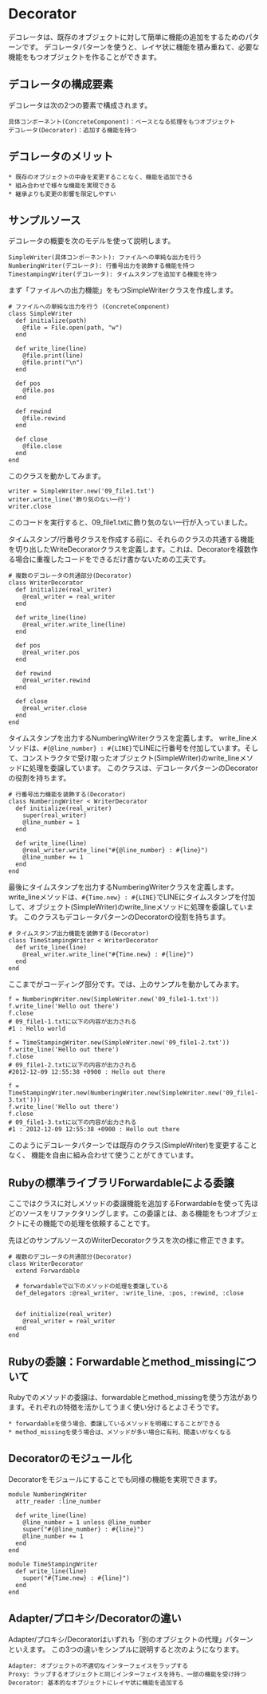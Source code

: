 # Decorator

デコレータは、既存のオブジェクトに対して簡単に機能の追加をするためのパターンです。
デコレータパターンを使うと、レイヤ状に機能を積み重ねて、必要な機能をもつオブジェクトを作ることができます。

## デコレータの構成要素

デコレータは次の2つの要素で構成されます。

```
具体コンポーネント(ConcreteComponent)：ベースとなる処理をもつオブジェクト
デコレータ(Decorator)：追加する機能を持つ
```

## デコレータのメリット

```
* 既存のオブジェクトの中身を変更することなく、機能を追加できる
* 組み合わせで様々な機能を実現できる
* 継承よりも変更の影響を限定しやすい
```

## サンプルソース

デコレータの概要を次のモデルを使って説明します。

```
SimpleWriter(具体コンポーネント): ファイルへの単純な出力を行う
NumberingWriter(デコレータ): 行番号出力を装飾する機能を持つ
TimestampingWriter(デコレータ): タイムスタンプを追加する機能を持つ
```

まず「ファイルへの出力機能」をもつSimpleWriterクラスを作成します。

```
# ファイルへの単純な出力を行う (ConcreteComponent)
class SimpleWriter
  def initialize(path)
    @file = File.open(path, "w")
  end

  def write_line(line)
    @file.print(line)
    @file.print("\n")
  end

  def pos
    @file.pos
  end

  def rewind
    @file.rewind
  end

  def close
    @file.close
  end
end
```

このクラスを動かしてみます。

```
writer = SimpleWriter.new('09_file1.txt')
writer.write_line('飾り気のない一行')
writer.close
```

このコードを実行すると、09_file1.txtに飾り気のない一行が入っていました。

タイムスタンプ/行番号クラスを作成する前に、それらのクラスの共通する機能を切り出したWriteDecoratorクラスを定義します。これは、Decoratorを複数作る場合に重複したコードをできるだけ書かないための工夫です。

```
# 複数のデコレータの共通部分(Decorator)
class WriterDecorator
  def initialize(real_writer)
    @real_writer = real_writer
  end

  def write_line(line)
    @real_writer.write_line(line)
  end

  def pos
    @real_writer.pos
  end

  def rewind
    @real_writer.rewind
  end

  def close
    @real_writer.close
  end
end
```

タイムスタンプを出力するNumberingWriterクラスを定義します。
write_lineメソッドは、`#{@line_number} : #{LINE}`でLINEに行番号を付加しています。そして、コンストラクタで受け取ったオブジェクト(SimpleWriter)のwrite_lineメソッドに処理を委譲しています。
このクラスは、デコレータパターンのDecoratorの役割を持ちます。

```
# 行番号出力機能を装飾する(Decorator)
class NumberingWriter < WriterDecorator
  def initialize(real_writer)
    super(real_writer)
    @line_number = 1
  end

  def write_line(line)
    @real_writer.write_line("#{@line_number} : #{line}")
    @line_number += 1
  end
end
```

最後にタイムスタンプを出力するNumberingWriterクラスを定義します。
write_lineメソッドは、`#{Time.new} : #{LINE}`でLINEにタイムスタンプを付加して、オブジェクト(SimpleWriter)のwrite_lineメソッドに処理を委譲しています。
このクラスもデコレータパターンのDecoratorの役割を持ちます。

```
# タイムスタンプ出力機能を装飾する(Decorator)
class TimeStampingWriter < WriterDecorator
  def write_line(line)
    @real_writer.write_line("#{Time.new} : #{line}")
  end
end
```

ここまでがコーディング部分です。では、上のサンプルを動かしてみます。

```
f = NumberingWriter.new(SimpleWriter.new('09_file1-1.txt'))
f.write_line('Hello out there')
f.close
# 09_file1-1.txtに以下の内容が出力される
#1 : Hello world

f = TimeStampingWriter.new(SimpleWriter.new('09_file1-2.txt'))
f.write_line('Hello out there')
f.close
# 09_file1-2.txtに以下の内容が出力される
#2012-12-09 12:55:38 +0900 : Hello out there

f = TimeStampingWriter.new(NumberingWriter.new(SimpleWriter.new('09_file1-3.txt')))
f.write_line('Hello out there')
f.close
# 09_file1-3.txtに以下の内容が出力される
#1 : 2012-12-09 12:55:38 +0900 : Hello out there
```

このようにデコレータパターンでは既存のクラス(SimpleWriter)を変更することなく、
機能を自由に組み合わせて使うことがてきています。

## Rubyの標準ライブラリForwardableによる委譲

ここではクラスに対しメソッドの委譲機能を追加するForwardableを使って先ほどのソースをリファクタリングします。この委譲とは、ある機能をもつオブジェクトにその機能での処理を依頼することです。

先ほどのサンプルソースのWriterDecoratorクラスを次の様に修正できます。

```
# 複数のデコレータの共通部分(Decorator)
class WriterDecorator
  extend Forwardable

  # forwardableで以下のメソッドの処理を委譲している
  def_delegators :@real_writer, :write_line, :pos, :rewind, :close


  def initialize(real_writer)
    @real_writer = real_writer
  end
end
```

## Rubyの委譲：Forwardableとmethod_missingについて

Rubyでのメソッドの委譲は、forwardableとmethod_missingを使う方法があります。それぞれの特徴を活かしてうまく使い分けるとよさそうです。

```
* forwardableを使う場合、委譲しているメソッドを明確にすることができる
* method_missingを使う場合は、メソッドが多い場合に有利、間違いがなくなる
```

## Decoratorのモジュール化

Decoratorをモジュールにすることでも同様の機能を実現できます。

```
module NumberingWriter
  attr_reader :line_number

  def write_line(line)
    @line_number = 1 unless @line_number
    super("#{@line_number} : #{line}")
    @line_number += 1
  end
end

module TimeStampingWriter
  def write_line(line)
    super("#{Time.new} : #{line}")
  end
end
```

## Adapter/プロキシ/Decoratorの違い

Adapter/プロキシ/Decoratorはいずれも「別のオブジェクトの代理」パターンといえます。
この3つの違いをシンプルに説明すると次のようになります。

```
Adapter: オブジェクトの不適切なインターフェイスをラップする
Proxy: ラップするオブジェクトと同じインターフェイスを持ち、一部の機能を受け持つ
Decorator: 基本的なオブジェクトにレイヤ状に機能を追加する
```

